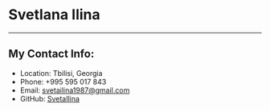 # Svetlana Ilina
***
## My Contact Info:
* Location: Tbilisi, Georgia
* Phone: +995 595 017 843
* Email: svetailina1987@gmail.com
* GitHub: [SvetaIlina](https://github.com/SvetaIlina)